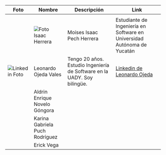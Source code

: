 | Foto | Nombre | Descripción | Link |
|--------------|--------------|--------------|--------------|
|     |   |     |   |
|	| ![Foto Isaac Herrera](https://github.com/Isaaacccccc/Link1/assets/71403506/8da4111b-8963-4ff3-a026-c2eb0c22b04f) | Moises Isaac Pech Herrera   | Estudiante de Ingeniería en Software en Universidad Autónoma de Yucatán    | https://www.linkedin.com/in/jes%C3%BAs-tec-20b25428a/   |
|  ![Linkedin Foto](https://media.licdn.com/dms/image/D4E03AQHFpDCDmRFURg/profile-displayphoto-shrink_800_800/0/1693612443910?e=1700697600&v=beta&t=dS_MGsX56DGYzOSweP6oZWhDmjyY_F6xJO6jLRYT_jg) | Leonardo Ojeda Vales   | Tengo 20 años. Estudio Ingeniería de Software en la UADY. Soy bilingüe. |  [Linkedin de Leonardo Ojeda](https://www.linkedin.com/in/leonardo-ojeda-vales-a5803628a/)   |
|     | Aldrin Enrique Novelo Góngora    |     |    |
|    | Karina Gabriela Puch Rodríguez   |     |    |
|    | Erick Vega   |    |    |